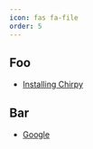 ```yaml
---
icon: fas fa-file
order: 5
---
```


## Foo

- [Installing Chirpy](https://isimmons.github.io/testing-chirpy/posts/installing-chirpy)

## Bar

- [Google](https://google.com)